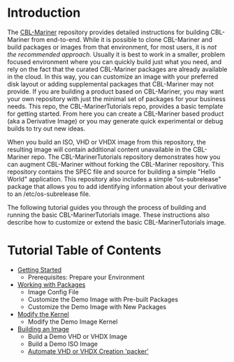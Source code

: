 
# Introduction

The [CBL-Mariner](https://github.com/microsoft/CBL-Mariner) repository provides detailed instructions for building CBL-Mariner from end-to-end.  While it is possible to clone CBL-Mariner and build packages or images from that environment, for most users, it is _not the recommended approach_.  Usually it is best to work in a smaller, problem focused environment where you can quickly build just what you need, and rely on the fact that the curated CBL-Mariner packages are already available in the cloud. In this way, you can customize an image with your preferred disk layout or adding supplemental packages that CBL-Mariner may not provide.  If you are building a product based on CBL-Mariner, you may want your own repository with just the minimal set of packages for your business needs.  This repo, the CBL-MarinerTutorials repo, provides a basic template for getting started.  From here you can create a CBL-Mariner based product (aka a Derivative Image) or you may generate quick experimental or debug builds to try out new ideas.

When you build an ISO, VHD or VHDX image from this repository,  the resulting image will contain additional content unavailable in the CBL-Mariner repo.  The CBL-MarinerTutorials repository demonstrates how you can augment CBL-Mariner without forking the CBL-Mariner repository.  This repository contains the SPEC file and source for building a simple "Hello World" application.  This repository also includes a simple "os-subrelease" package that allows you to add identifying information about your derivative to an /etc/os-subrelease file.  

The following tutorial guides you through the process of building and running the basic CBL-MarinerTutorials image.  These instructions also describe how to customize or extend the basic CBL-MarinerTutorials image.

# Tutorial Table of Contents

- [Getting Started](docs/getting_started/prepare_environment.md)
    - Prerequisites: Prepare your Environment
- [Working with Packages](docs/packages/working_with_packages.md)
    - Image Config File
    - Customize the Demo Image with Pre-built Packages
    - Customize the Demo Image with New Packages
- [Modify the Kernel](docs/kernel/modify_kernel.md)
    - Modify the Demo Image Kernel
- [Building an Image](docs/building/building.md)
    - Build a Demo VHD or VHDX Image
    - Build a Demo ISO Image
    - [Automate VHD or VHDX Creation 'packer'](imaging-from-packer/Readme.md)